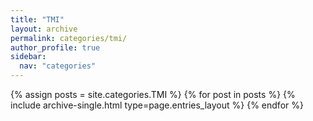 ```yaml
---
title: "TMI"
layout: archive
permalink: categories/tmi/
author_profile: true
sidebar:
  nav: "categories"
---
```


{% assign posts = site.categories.TMI %}
{% for post in posts %} {% include archive-single.html type=page.entries_layout %} {% endfor %}
